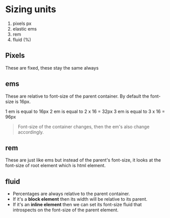 # Sizing units
1. pixels px
2. elastic ems
3. rem
4. fluid (%)

## Pixels
These are fixed, these stay the same always

## ems
These are relative to font-size of the parent container. By default the font-size is 16px.

1 em is equal to 16px
2 em is equal to 2 x 16 = 32px
3 em is equal to 3 x 16 = 96px

> Font-size of the container changes, then the em's also change accordingly.

## rem
These are just like ems but instead of the parent's font-size, it looks at the font-size of root element which is html element.

## fluid
- Percentages are always relative to the parent container.
- If it's a **block element** then its width will be relative to its parent. 
- If it's an **inline element** then we can set its font-size fluid that introspects on the font-size of the parent element.
